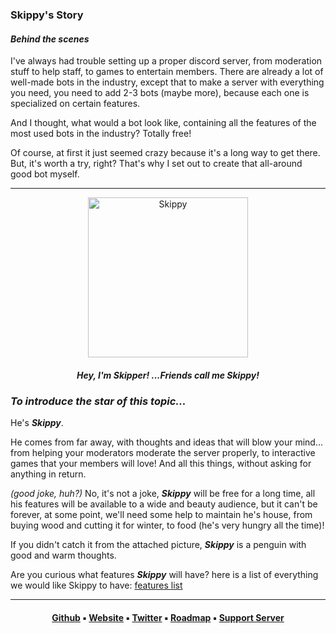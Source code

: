### Skippy's Story

#### *Behind the scenes*
I've always had trouble setting up a proper discord server, from moderation stuff to help staff, to games to entertain members. There are already a lot of well-made bots in the industry, except that to make a server with everything you need, you need to add 2-3 bots (maybe more), because each one is specialized on certain features.

And I thought, what would a bot look like, containing all the features of the most used bots in the industry? Totally free!

Of course, at first it just seemed crazy because it's a long way to get there. But, it's worth a try, right? That's why I set out to create that all-around good bot myself.

---

<p align="center"> 
 	<a href="https://skippy.gg" target="_blank" rel="noopener noreferrer">
   		<img width="256" src="https://i.imgur.com/mr7SiXE.png" alt="Skippy">
 	</a>
</p>

<h4 align="center">

*Hey, I'm **Skipper**!*
*...Friends call me **Skippy**!*	
	
</h4>

### *To introduce the star of this topic...*

He's ***Skippy***. 

He comes from far away, with thoughts and ideas that will blow your mind... from helping your moderators moderate the server properly, to interactive games that your members will love! And all this things, without asking for anything in return. 

*(good joke, huh?)* No, it's not a joke, ***Skippy*** will be free for a long time, all his features will be available to a wide and beauty audience, but it can't be forever, at some point, we'll need some help to maintain he's house, from buying wood and cutting it for winter, to food (he's very hungry all the time)!

If you didn't catch it from the attached picture, ***Skippy*** is a penguin with good and warm thoughts.

Are you curious what features ***Skippy*** will have? here is a list of everything we would like Skippy to have: [features list](https://leonardssh.notion.site/Skippy-s-Features-cc34485029724517b6c0a6b3e0bfe335)

---

<h4 align="center">

[Github](https://github.com/skippybot) ▪ [Website](https://skippy.gg) ▪ [Twitter](https://twitter.com/skippybotgg) ▪ [Roadmap](https://trello.com/b/ddYSJt2b/discord-bot) ▪ [Support Server](https://discord.gg/BePGUXAKAk)
	
</h4>
